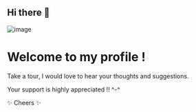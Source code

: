 ## Hi there 👋

![image](https://github.com/user-attachments/assets/59ecdaea-9de1-46fe-9c38-efeeccd9a720)

# Welcome to my profile !

Take a tour, I would love to hear your thoughts and suggestions.

Your support is highly appreciated !! ^-^

✨ Cheers ✨
